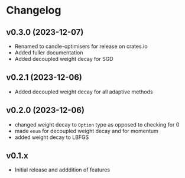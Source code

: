 # Changelog

## v0.3.0 (2023-12-07)

* Renamed to candle-optimisers for release on crates.io
* Added fuller documentation
* Added decoupled weight decay for SGD

## v0.2.1 (2023-12-06)

* Added decoupled weight decay for all adaptive methods

## v0.2.0 (2023-12-06)

* changed weight decay to `Option` type as opposed to checking for 0
* made `enum` for decoupled weight decay and for momentum
* added weight decay to LBFGS

## v0.1.x

* Initial release and adddition of features
